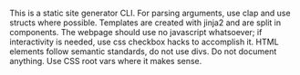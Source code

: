This is a static site generator CLI.
For parsing arguments, use clap and use structs where possible.
Templates are created with jinja2 and are split in components.
The webpage should use no javascript whatsoever; if interactivity is needed, use css checkbox hacks to accomplish it.
HTML elements follow semantic standards, do not use divs.
Do not document anything.
Use CSS root vars where it makes sense.